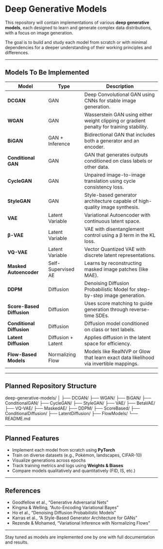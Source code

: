 # Deep Generative Models

This repository will contain implementations of various **deep generative models**, each designed to learn and generate complex data distributions, with a focus on image generation.

The goal is to build and study each model from scratch or with minimal dependencies for a deeper understanding of their working principles and differences.

---

##  Models To Be Implemented

| Model                     | Type                | Description |
|--------------------------|---------------------|-------------|
| **DCGAN**                | GAN                 | Deep Convolutional GAN using CNNs for stable image generation. |
| **WGAN**                 | GAN                 | Wasserstein GAN using either weight clipping or gradient penalty for training stability. |
| **BiGAN**                | GAN + Inference     | Bidirectional GAN that includes both a generator and an encoder. |
| **Conditional GAN**      | GAN                 | GAN that generates outputs conditioned on class labels or other data. |
| **CycleGAN**             | GAN                 | Unpaired image-to-image translation using cycle consistency loss. |
| **StyleGAN**             | GAN                 | Style-based generator architecture capable of high-quality image synthesis. |
| **VAE**                  | Latent Variable     | Variational Autoencoder with continuous latent space. |
| **β-VAE**                | Latent Variable     | VAE with disentanglement control using a β term in the KL loss. |
| **VQ-VAE**               | Latent Variable     | Vector Quantized VAE with discrete latent representations. |
| **Masked Autoencoder**   | Self-Supervised AE  | Learns by reconstructing masked image patches (like MAE). |
| **DDPM**                 | Diffusion           | Denoising Diffusion Probabilistic Model for step-by-step image generation. |
| **Score-Based Diffusion**| Diffusion           | Uses score matching to guide generation through reverse-time SDEs. |
| **Conditional Diffusion**| Diffusion           | Diffusion model conditioned on class or text labels. |
| **Latent Diffusion**     | Diffusion + Latent  | Applies diffusion in the latent space for efficiency. |
| **Flow-Based Models**    | Normalizing Flow    | Models like RealNVP or Glow that learn exact data likelihood via invertible mappings. |

---

## Planned Repository Structure

deep-generative-models/
│
├── DCGAN/
├── WGAN/
├── BiGAN/
├── ConditionalGAN/
├── CycleGAN/
├── StyleGAN/
├── VAE/
├── BetaVAE/
├── VQ-VAE/
├── MaskedAE/
├── DDPM/
├── ScoreBased/
├── ConditionalDiffusion/
├── LatentDiffusion/
├── FlowModels/
└── README.md



---

## Planned Features

- Implement each model from scratch using **PyTorch**
- Train on diverse datasets (e.g., Pokémon, landscapes, CIFAR-10)
- Visualize generations across epochs
- Track training metrics and logs using **Weights & Biases**
- Compare models qualitatively and quantitatively (FID, IS, etc.)

---

##  References

- Goodfellow et al., “Generative Adversarial Nets”
- Kingma & Welling, “Auto-Encoding Variational Bayes”
- Ho et al., “Denoising Diffusion Probabilistic Models”
- Karras et al., “A Style-Based Generator Architecture for GANs”
- Rezende & Mohamed, “Variational Inference with Normalizing Flows”

---

Stay tuned as models are implemented one by one with full documentation and results.